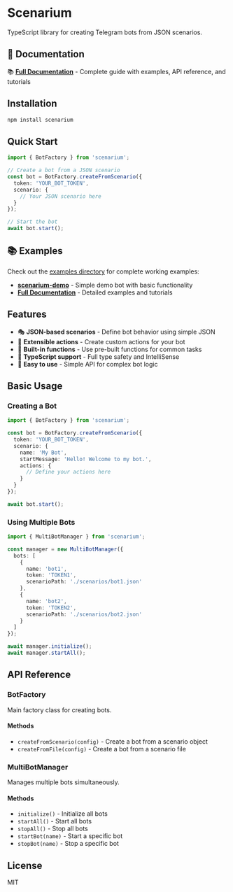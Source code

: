 # Scenarium

TypeScript library for creating Telegram bots from JSON scenarios.

## 📖 Documentation

📚 **[Full Documentation](https://naxila.github.io/scenarium)** - Complete guide with examples, API reference, and tutorials

## Installation

```bash
npm install scenarium
```

## Quick Start

```typescript
import { BotFactory } from 'scenarium';

// Create a bot from a JSON scenario
const bot = BotFactory.createFromScenario({
  token: 'YOUR_BOT_TOKEN',
  scenario: {
    // Your JSON scenario here
  }
});

// Start the bot
await bot.start();
```

## 📚 Examples

Check out the [examples directory](./examples/) for complete working examples:

- **[scenarium-demo](./examples/scenarium-demo/)** - Simple demo bot with basic functionality
- **[Full Documentation](./examples/README.md)** - Detailed examples and tutorials

## Features

- 🎭 **JSON-based scenarios** - Define bot behavior using simple JSON
- 🔧 **Extensible actions** - Create custom actions for your bot
- 📝 **Built-in functions** - Use pre-built functions for common tasks
- 🎯 **TypeScript support** - Full type safety and IntelliSense
- 🚀 **Easy to use** - Simple API for complex bot logic

## Basic Usage

### Creating a Bot

```typescript
import { BotFactory } from 'scenarium';

const bot = BotFactory.createFromScenario({
  token: 'YOUR_BOT_TOKEN',
  scenario: {
    name: 'My Bot',
    startMessage: 'Hello! Welcome to my bot.',
    actions: {
      // Define your actions here
    }
  }
});

await bot.start();
```

### Using Multiple Bots

```typescript
import { MultiBotManager } from 'scenarium';

const manager = new MultiBotManager({
  bots: [
    {
      name: 'bot1',
      token: 'TOKEN1',
      scenarioPath: './scenarios/bot1.json'
    },
    {
      name: 'bot2', 
      token: 'TOKEN2',
      scenarioPath: './scenarios/bot2.json'
    }
  ]
});

await manager.initialize();
await manager.startAll();
```

## API Reference

### BotFactory

Main factory class for creating bots.

#### Methods

- `createFromScenario(config)` - Create a bot from a scenario object
- `createFromFile(config)` - Create a bot from a scenario file

### MultiBotManager

Manages multiple bots simultaneously.

#### Methods

- `initialize()` - Initialize all bots
- `startAll()` - Start all bots
- `stopAll()` - Stop all bots
- `startBot(name)` - Start a specific bot
- `stopBot(name)` - Stop a specific bot

## License

MIT
